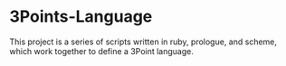 # 3Points-Language
This project is a series of scripts written in ruby, prologue, and scheme, which work together to define a 3Point language.
